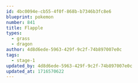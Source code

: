 ```yaml
---
id: 4bc0094e-cb55-4f0f-868b-b7346b3fc8e6
blueprint: pokemon
number: 841
title: Flapple
types:
  - grass
  - dragon
author: 4d8d6ede-5963-429f-9c2f-74b897007e0c
tags:
  - stage-1
updated_by: 4d8d6ede-5963-429f-9c2f-74b897007e0c
updated_at: 1716570622
---
```

